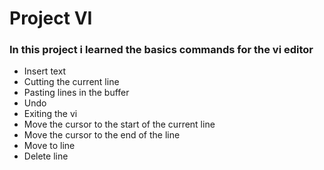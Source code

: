 # Project VI

### In this project i learned the basics commands for the vi editor

- Insert text
- Cutting the current line
- Pasting lines in the buffer
- Undo
- Exiting the vi
- Move the cursor to the start of the current line
- Move the cursor to the end of the line
- Move to line
- Delete line